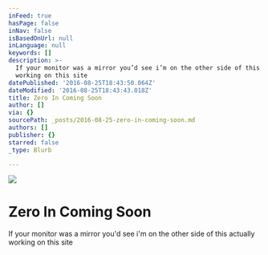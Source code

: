 ```yaml
---
inFeed: true
hasPage: false
inNav: false
isBasedOnUrl: null
inLanguage: null
keywords: []
description: >-
  If your monitor was a mirror you’d see i’m on the other side of this actually
  working on this site
datePublished: '2016-08-25T18:43:50.064Z'
dateModified: '2016-08-25T18:43:43.018Z'
title: Zero In Coming Soon
author: []
via: {}
sourcePath: _posts/2016-08-25-zero-in-coming-soon.md
authors: []
publisher: {}
starred: false
_type: Blurb

---
```

![](https://the-grid-user-content.s3-us-west-2.amazonaws.com/fb275fbe-1ba5-4abe-bc5a-94649c6716ad.jpg)

# Zero In Coming Soon

If your monitor was a mirror you'd see i'm on the other side of this actually working on this site